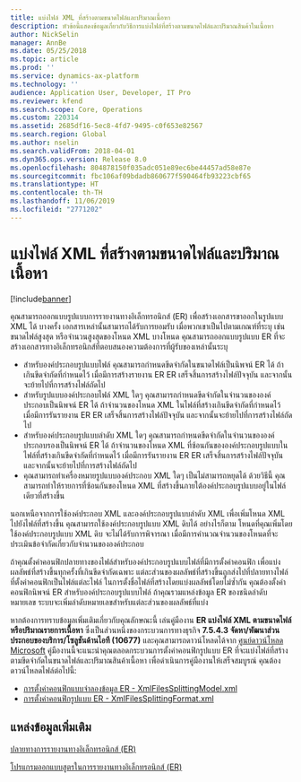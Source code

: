 ```yaml
---
title: แบ่งไฟล์ XML ที่สร้างตามขนาดไฟล์และปริมาณเนื้อหา
description: หัวข้อนี้แสดงข้อมูลเกี่ยวกับวิธีการแบ่งไฟล์ที่สร้างตามขนาดไฟล์และปริมาณสินค้าในเนื้อหา
author: NickSelin
manager: AnnBe
ms.date: 05/25/2018
ms.topic: article
ms.prod: ''
ms.service: dynamics-ax-platform
ms.technology: ''
audience: Application User, Developer, IT Pro
ms.reviewer: kfend
ms.search.scope: Core, Operations
ms.custom: 220314
ms.assetid: 2685df16-5ec8-4fd7-9495-c0f653e82567
ms.search.region: Global
ms.author: nselin
ms.search.validFrom: 2018-04-01
ms.dyn365.ops.version: Release 8.0
ms.openlocfilehash: 804878150f035adc051e89ec6be44457ad58e87e
ms.sourcegitcommit: fbc106af09bdadb860677f590464fb93223cbf65
ms.translationtype: HT
ms.contentlocale: th-TH
ms.lasthandoff: 11/06/2019
ms.locfileid: "2771202"
---
```

# <a name="split-generated-xml-files-based-on-file-size-and-content-quantity"></a>แบ่งไฟล์ XML ที่สร้างตามขนาดไฟล์และปริมาณเนื้อหา

[!include[banner](../includes/banner.md)]

คุณสามารถออกแบบรูปแบบการรายงานทางอิเล็กทรอนิกส์ (ER) เพื่อสร้างเอกสารขาออกในรูปแบบ XML ได้ บางครั้ง เอกสารเหล่านั้นสามารถได้รับการยอมรับ เมื่อพวกเขาเป็นไปตามเกณฑ์ที่ระบุ เช่น ขนาดไฟล์สูงสุด หรือจำนวนสูงสุดของโหนด XML บางโหนด คุณสามารถออกแบบรูปแบบ ER ที่จะสร้างเอกสารทางอิเล็กทรอนิกส์ที่ตอบสนองความต้องการที่ผู้รับของเหล่านั้นระบุ

- สำหรับองค์ประกอบรูปแบบไฟล์ คุณสามารถกำหนดขีดจำกัดในขนาดไฟล์เป็นนิพจน์ ER ได้ ถ้าเกินขีดจำกัดที่กำหนดไว้ เมื่อมีการสร้างรายงาน ER ER เสร็จสิ้นการสร้างไฟล์ปัจจุบัน และจากนั้นจะย้ายไปที่การสร้างไฟล์ถัดไป
- สำหรับรูปแบบองค์ประกอบไฟล์ XML ใดๆ คุณสามารถกำหนดขีดจำกัดในจำนวนขององค์ประกอบเป็นนิพจน์ ER ได้ ถ้าจำนวนของโหนด XML ในไฟล์ที่สร้างเกินขีดจำกัดที่กำหนดไว้ เมื่อมีการรันรายงาน ER ER เสร็จสิ้นการสร้างไฟล์ปัจจุบัน และจากนั้นจะย้ายไปที่การสร้างไฟล์ถัดไป
- สำหรับองค์ประกอบรูปแบบลำดับ XML ใดๆ คุณสามารถกำหนดขีดจำกัดในจำนวนขององค์ประกอบรองเป็นนิพจน์ ER ได้ ถ้าจำนวนของโหนด XML ที่ซ้อนกันขององค์ประกอบรูปแบบในไฟล์ที่สร้างเกินขีดจำกัดที่กำหนดไว้ เมื่อมีการรันรายงาน ER ER เสร็จสิ้นการสร้างไฟล์ปัจจุบัน และจากนั้นจะย้ายไปที่การสร้างไฟล์ถัดไป
- คุณสามารถทำเครื่องหมายรูปแบบองค์ประกอบ XML ใดๆ เป็นไม่สามารถหยุดได้ ด้วยวิธีนี้ คุณสามารถทำให้รายการที่ซ้อนกันของโหนด XML ที่สร้างขึ้นภายใต้องค์ประกอบรูปแบบอยู่ในไฟล์เดียวที่สร้างขึ้น

นอกเหนือจากการใช้องค์ประกอบ XML และองค์ประกอบรูปแบบลำดับ XML เพื่อเพิ่มโหนด XML ไปยังไฟล์ที่สร้างขึ้น คุณสามารถใช้องค์ประกอบรูปแบบ XML ดิบได้ อย่างไรก็ตาม โหนดที่คุณเพิ่มโดยใช้องค์ประกอบรูปแบบ XML ดิบ จะไม่ได้รับการพิจารณา เมื่อมีการคำนวณจำนวนของโหนดที่จะประเมินข้อจำกัดเกี่ยวกับจำนวนขององค์ประกอบ

ถ้าคุณตั้งค่าคอนฟิกปลายทางของไฟล์สำหรับองค์ประกอบรูปแบบไฟล์ที่มีการตั้งค่าคอนฟิก เพื่อแบ่งผลลัพธ์ที่สร้างขึ้นทุกครั้งที่เกินขีดจำกัดเฉพาะ แต่ละส่วนของผลลัพธ์ที่สร้างขึ้นถูกส่งไปที่ปลายทางไฟล์ที่ตั้งค่าคอนฟิกเป็นไฟล์แต่ละไฟล์ ในการตั้งชื่อไฟล์ที่สร้างโดยแบ่งผลลัพธ์โดยไม่ซ้ำกัน คุณต้องตั้งค่าคอนฟิกนิพจน์ ER สำหรับองค์ประกอบรูปแบบไฟล์ ถ้าคุณรวมแหล่งข้อมูล ER ของชนิดลำดับหมายเลข ระบบจะเพิ่มลำดับหมายเลขสำหรับแต่ละส่วนของผลลัพธ์ที่แบ่ง

หากต้องการทราบข้อมูลเพิ่มเติมเกี่ยวกับคุณลักษณะนี้ เล่นคู่มืองาน **ER แบ่งไฟล์ XML ตามขนาดไฟล์หรือปริมาณรายการเนื้อหา** ซึ่งเป็นส่วนหนึ่งของกระบวนการทางธุรกิจ **7.5.4.3 จัดหา/พัฒนาส่วนประกอบของบริการ/โซลูชันด้านไอที (10677)** และคุณสามารถดาวน์โหลดได้จาก [ศูนย์ดาวน์โหลด Microsoft](https://go.microsoft.com/fwlink/?linkid=874684) คู่มืองานนี้จะแนะนำคุณตลอดกระบวนการตั้งค่าคอนฟิกรูปแบบ ER ที่จะแบ่งไฟล์ที่สร้างตามขีดจำกัดในขนาดไฟล์และปริมาณสินค้าเนื้อหา เพื่อดำเนินการคู่มืองานให้เสร็จสมบูรณ์ คุณต้องดาวน์โหลดไฟล์ต่อไปนี้:

- [การตั้งค่าคอนฟิกแบบจำลองข้อมูล ER - XmlFilesSplittingModel.xml](https://go.microsoft.com/fwlink/?linkid=874111)
- [การตั้งค่าคอนฟิกรูปแบบ ER - XmlFilesSplittingFormat.xml](https://go.microsoft.com/fwlink/?linkid=874111)

## <a name="additional-resources"></a>แหล่งข้อมูลเพิ่มเติม
[ปลายทางการรายงานทางอิเล็กทรอนิกส์ (ER)](electronic-reporting-destinations.md)

[โปรแกรมออกแบบสูตรในการรายงานทางอิเล็กทรอนิกส์ (ER)](general-electronic-reporting-formula-designer.md)
